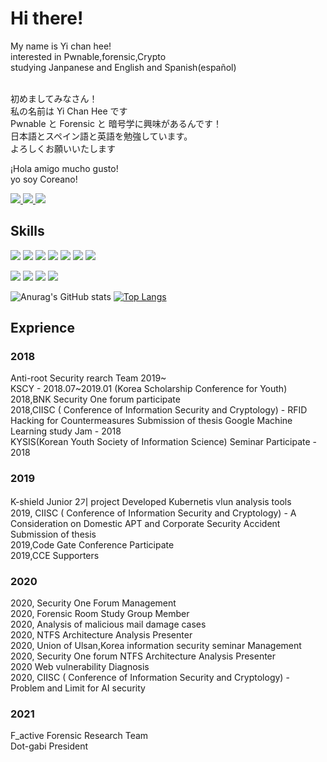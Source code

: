 <h1>Hi there!</h1>
My name is Yi chan hee! <br>
interested in Pwnable,forensic,Crypto <br>
studying Janpanese and English and Spanish(español) <br><br>

初めましてみなさん！<br>
私の名前は Yi Chan Hee です<br>
Pwnable と Forensic と 暗号学に興味があるんです！<br>
日本語とスペイン語と英語を勉強しています。<br>
よろしくお願いいたします<br>

¡Hola amigo mucho gusto!<br>
yo soy Coreano!<br>

<a href="https://www.notion.so/Who-am-I-baac3cfaf0624e279f048d79ca61f5ea" target="_blank"> <img src="https://img.shields.io/badge/Notions-black?style=flat-square&logo=Notion&logoColor=white"/> </a> <a href="https://www.facebook.com/profile.php?id=100008234440072" target="_blank"> <img src="https://img.shields.io/badge/Facebook-blue?style=flat-square&logo=Facebook&logoColor=white"/> <a href="https://www.instagram.com/ch4n_h33/" target="_blank"> <img src="https://img.shields.io/badge/Instagram-E4405F?style=flat-square&logo=Instagram&logoColor=white"/> </a>

<h2>Skills</h2>

<img src="https://img.shields.io/badge/Python-blue?style=flat-square&logo=Python&logoColor=white"/> <img src="https://img.shields.io/badge/linux-FCC624?style=flat-square&logo=Linux&logoColor=black"/> <img src="https://img.shields.io/badge/C-violet?style=flat-square&logo=C&logoColor=white"/> <img src="https://img.shields.io/badge/Kali-557c94?style=flat-square&logo=KailiLinux&logoColor=white"/> <img src="https://img.shields.io/badge/Assembly-88AAC?style=flat-square&logo=AssemblyScript&logoColor=white"/> <img src="https://img.shields.io/badge/Windows Terminal-4D4DAD?style=flat-square&logo=Windows Terminal&logoColor=white"/> <img src="https://img.shields.io/badge/Lenovo-gray?style=flat-square&logo=Lenovo&logoColor=white"/>

<img src="https://img.shields.io/badge/Ubuntu-E95420?style=flat-square&logo=Ubuntu&logoColor=white"/> <img src="https://img.shields.io/badge/Elasticsearch-005571?style=flat-square&logo=Elasticsearch&logoColor=white"/> <img src="https://img.shields.io/badge/Logstash-005571?style=flat-square&logo=Logstash&logoColor=white"/> <img src="https://img.shields.io/badge/Kibana-005571?style=flat-square&logo=Kibana&logoColor=white"/> 
 
![Anurag's GitHub stats](https://github-readme-stats.vercel.app/api?username=Ch4nh33&show_icons=true&theme=graywhite) [![Top Langs](https://github-readme-stats.vercel.app/api/top-langs/?username=Ch4nh33&layout=compact_count=8)](https://github.com/anuraghazra/github-readme-stats)

<h2>Exprience</h2>
  <h3>2018</h3>
  Anti-root Security rearch Team 2019~<br>
  KSCY - 2018.07~2019.01 (Korea Scholarship Conference for Youth)<br>
  2018,BNK Security One forum participate<br>
  2018,CIISC ( Conference of Information Security and Cryptology) - RFID Hacking for Countermeasures Submission of thesis
  Google Machine Learning study Jam - 2018<br>
  KYSIS(Korean Youth Society of Information Science) Seminar Participate - 2018 <br>
  <h3>2019</h3>
  K-shield Junior 2기 project Developed Kubernetis vlun analysis tools<br>
  2019, CIISC ( Conference of Information Security and Cryptology) - A Consideration on Domestic APT and Corporate Security Accident Submission of thesis <br>
  2019,Code Gate Conference Participate<br>
  2019,CCE Supporters <br>
  <h3>2020</h3>
  2020, Security One Forum Management<br>
  2020, Forensic Room Study Group Member<br>
  2020, Analysis of malicious mail damage cases <br>
  2020, NTFS Architecture Analysis Presenter <br>
  2020, Union of Ulsan,Korea information security seminar Management<br>
  2020, Security One forum NTFS Architecture Analysis Presenter<br>
  2020 Web vulnerability Diagnosis <br>
  2020, CIISC ( Conference of Information Security and Cryptology) - Problem and Limit for AI security<br>
  <h3>2021</h3>
  F_active Forensic Research Team<br>
  Dot-gabi President<br>
